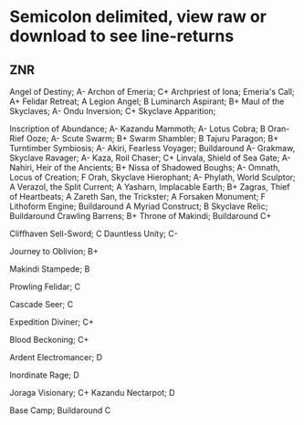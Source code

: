 # Semicolon delimited, view raw or download to see line-returns

## ZNR

Angel of Destiny; A-
Archon of Emeria; C+
Archpriest of Iona; 
Emeria's Call; A+
Felidar Retreat; A
Legion Angel; B
Luminarch Aspirant; B+
Maul of the Skyclaves; A-
Ondu Inversion; C+
Skyclave Apparition; 

Inscription of Abundance; A-
Kazandu Mammoth; A-
Lotus Cobra; B
Oran-Rief Ooze; A-
Scute Swarm; B+
Swarm Shambler; B
Tajuru Paragon; B+
Turntimber Symbiosis; A-
Akiri, Fearless Voyager; Buildaround A-
Grakmaw, Skyclave Ravager; A-
Kaza, Roil Chaser; C+
Linvala, Shield of Sea Gate; A-
Nahiri, Heir of the Ancients; B+
Nissa of Shadowed Boughs; A-
Omnath, Locus of Creation; F
Orah, Skyclave Hierophant; A-
Phylath, World Sculptor; A
Verazol, the Split Current; A
Yasharn, Implacable Earth; B+
Zagras, Thief of Heartbeats; A
Zareth San, the Trickster; A
Forsaken Monument; F
Lithoform Engine; Buildaround A
Myriad Construct; B
Skyclave Relic; Buildaround
Crawling Barrens; B+
Throne of Makindi; Buildaround C+

Cliffhaven Sell-Sword; C
Dauntless Unity; C-


Journey to Oblivion; B+

Makindi Stampede; B

Prowling Felidar; C

Cascade Seer; C

Expedition Diviner; C+

Blood Beckoning; C+

Ardent Electromancer; D

Inordinate Rage; D

Joraga Visionary; C+
Kazandu Nectarpot; D

Base Camp; Buildaround C
